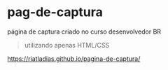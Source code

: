 # pag-de-captura

 página de captura criado no curso desenvolvedor BR

 > utilizando apenas HTML/CSS

 https://riatladias.github.io/pagina-de-captura/